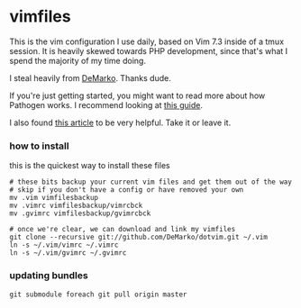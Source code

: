vimfiles
========
This is the vim configuration I use daily, based on Vim 7.3 inside of a tmux
session.  It is heavily skewed towards PHP development, since that's what
I spend the majority of my time doing.

I steal heavily from [DeMarko](https://github.com/DeMarko/dotvim).
Thanks dude.

If you're just getting started, you might want to read more about how Pathogen works.  I recommend looking at [this guide](http://vimcasts.org/episodes/synchronizing-plugins-with-git-submodules-and-pathogen/).

I also found [this
article](http://stevelosh.com/blog/2010/09/coming-home-to-vim/) to be very helpful. Take it or leave it.

### how to install ###
this is the quickest way to install these files
    
    # these bits backup your current vim files and get them out of the way
    # skip if you don't have a config or have removed your own
    mv .vim vimfilesbackup
    mv .vimrc vimfilesbackup/vimrcbck
    mv .gvimrc vimfilesbackup/gvimrcbck

    # once we're clear, we can download and link my vimfiles
    git clone --recursive git://github.com/DeMarko/dotvim.git ~/.vim
    ln -s ~/.vim/vimrc ~/.vimrc
    ln -s ~/.vim/gvimrc ~/.gvimrc

### updating bundles ###

    git submodule foreach git pull origin master
